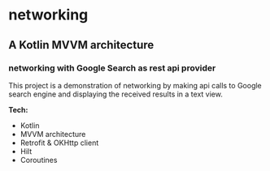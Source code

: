 # networking
## A Kotlin MVVM architecture 
### networking with Google Search as rest api provider

This project is a demonstration of networking by making api calls to Google search engine and displaying the received results in a text view.


**Tech:**

* Kotlin 
* MVVM architecture
* Retrofit & OKHttp client
* Hilt
* Coroutines
 

